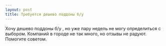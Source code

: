 ```yaml
---
layout: post 
title: Требуется дешево поддоны б/у  
--- 
```

Хочу дешево поддоны б/у , но уже пару недель не могу определиться с выбором. Компаний в городе не так много, но отзывы не радуют. Помогите советом.